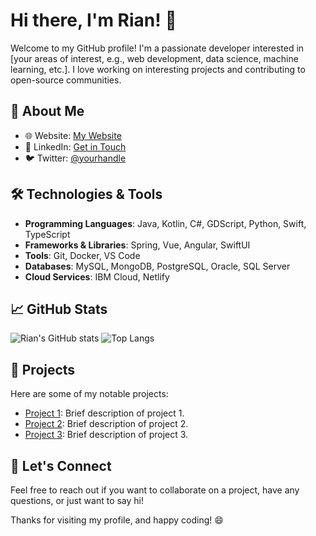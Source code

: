 # Hi there, I'm Rian! 👋

Welcome to my GitHub profile! I'm a passionate developer interested in [your areas of interest, e.g., web development, data science, machine learning, etc.]. I love working on interesting projects and contributing to open-source communities.

## 🚀 About Me

- 🌐 Website: [My Website](https://rianoliveira.dev)
- 💼 LinkedIn: [Get in Touch](https://www.linkedin.com/in/rianoliveira)
- 🐦 Twitter: [@yourhandle](https://twitter.com/yourhandle)

## 🛠️ Technologies & Tools

- **Programming Languages**: Java, Kotlin, C#, GDScript, Python, Swift, TypeScript
- **Frameworks & Libraries**: Spring, Vue, Angular, SwiftUI
- **Tools**: Git, Docker, VS Code
- **Databases**: MySQL, MongoDB, PostgreSQL, Oracle, SQL Server
- **Cloud Services**: IBM Cloud, Netlify

## 📈 GitHub Stats

![Rian's GitHub stats](https://github-readme-stats.vercel.app/api?username=rian-io&show_icons=true&theme=radical)
![Top Langs](https://github-readme-stats.vercel.app/api/top-langs/?username=rian-io&layout=compact&theme=radical)

## 🔭 Projects

Here are some of my notable projects:

- [Project 1](https://github.com/rian-io/project1): Brief description of project 1.
- [Project 2](https://github.com/rian-io/project2): Brief description of project 2.
- [Project 3](https://github.com/rian-io/project3): Brief description of project 3.

## 💬 Let's Connect

Feel free to reach out if you want to collaborate on a project, have any questions, or just want to say hi!

Thanks for visiting my profile, and happy coding! 😄
